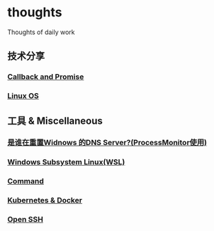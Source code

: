 # thoughts

Thoughts of daily work

## 技术分享

### [Callback and Promise](./Callback_Promise_obser/readme.md)

### [Linux OS](./oslearn/readme.md)

## 工具 & Miscellaneous

### [是谁在重置Widnows 的DNS Server?(ProcessMonitor使用)](./Miscellaneous/ProcessMonitor.md)

### [Windows Subsystem Linux(WSL)](./Miscellaneous/WSL.MD)

### [Command](./Command/readme.md)

### [Kubernetes & Docker](./Kubernetes/readme.md)

### [Open SSH](./Miscellaneous/ssh.md)